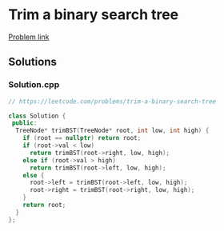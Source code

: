 # Trim a binary search tree

[Problem link](https://leetcode.com/problems/trim-a-binary-search-tree)

## Solutions


### Solution.cpp
```cpp
// https://leetcode.com/problems/trim-a-binary-search-tree

class Solution {
 public:
  TreeNode* trimBST(TreeNode* root, int low, int high) {
    if (root == nullptr) return root;
    if (root->val < low)
      return trimBST(root->right, low, high);
    else if (root->val > high)
      return trimBST(root->left, low, high);
    else {
      root->left = trimBST(root->left, low, high);
      root->right = trimBST(root->right, low, high);
    }
    return root;
  }
};
```
